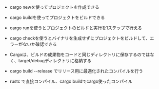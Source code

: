 

- cargo newを使ってプロジェクトを作成できる

- cargo buildを使ってプロジェクトをビルドできる

- cargo runを使うとプロジェクトのビルドと実行を1ステップで行える

- cargo checkを使うとバイナリを生成せずにプロジェクトをビルドして、エラーがないか確認できる

- Cargoは、ビルドの成果物をコードと同じディレクトリに保存するのではなく、target/debugディレクトリに格納する

- cargo build --release でリリース用に最適化されたコンパイルを行う

- rustc で直接コンパイル、cargo buildでcargo使ったコンパイル